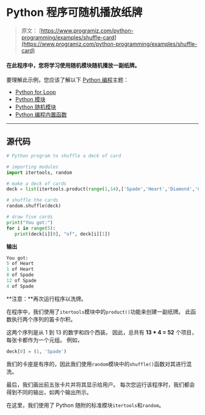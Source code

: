 # Python 程序可随机播放纸牌

> 原文： [https://www.programiz.com/python-programming/examples/shuffle-card](https://www.programiz.com/python-programming/examples/shuffle-card)

#### 在此程序中，您将学习使用随机模块随机播放一副纸牌。

要理解此示例，您应该了解以下 [Python 编程](/python-programming "Python tutorial")主题：

*   [Python for Loop](/python-programming/for-loop)
*   [Python 模块](/python-programming/modules)
*   [Python 随机模块](/python-programming/modules/random)
*   [Python 编程内置函数](/python-programming/built-in-function)

* * *

## 源代码

```py
# Python program to shuffle a deck of card

# importing modules
import itertools, random

# make a deck of cards
deck = list(itertools.product(range(1,14),['Spade','Heart','Diamond','Club']))

# shuffle the cards
random.shuffle(deck)

# draw five cards
print("You got:")
for i in range(5):
   print(deck[i][0], "of", deck[i][1]) 
```

**输出**

```py
You got:
5 of Heart
1 of Heart
8 of Spade
12 of Spade
4 of Spade
```

**注意：**再次运行程序以洗牌。

在程序中，我们使用了`itertools`模块中的`product()`功能来创建一副纸牌。 此函数执行两个序列的笛卡尔积。

这两个序列是从 1 到 13 的数字和四个西装。 因此，总共有 **13 * 4 = 52** 个项目，每张卡都作为一个元组。 例如，

```py
deck[0] = (1, 'Spade')
```

我们的卡座是有序的，因此我们使用`random`模块中的`shuffle()`函数对其进行混洗。

最后，我们画出前五张卡片并将其显示给用户。 每次您运行该程序时，我们都会得到不同的输出，如两个输出所示。

在这里，我们使用了 Python 随附的标准模块`itertools`和`random`。